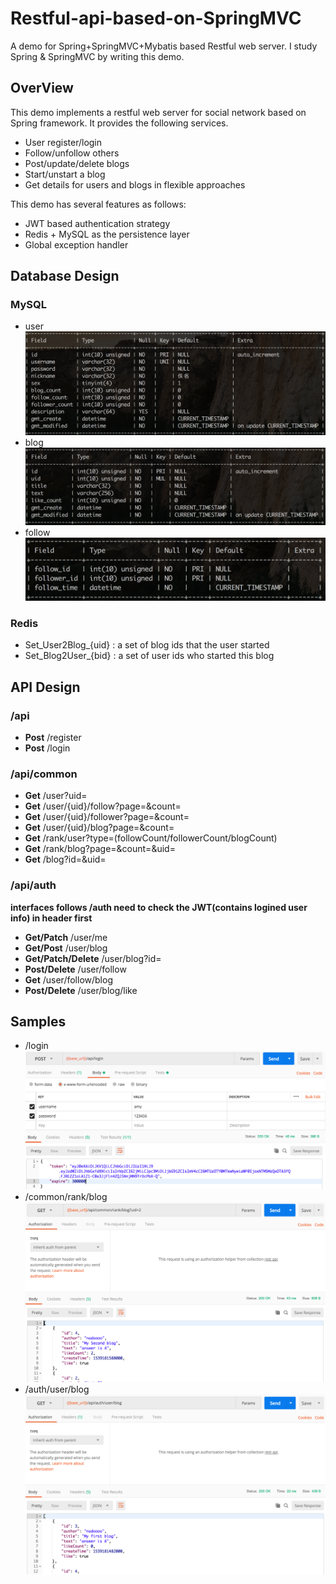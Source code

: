 # Restful-api-based-on-SpringMVC
A demo for Spring+SpringMVC+Mybatis based Restful web server. I study Spring & SpringMVC by writing this demo.

## OverView
This demo implements a restful web server for social network based on Spring framework. It provides the following services.
- User register/login
- Follow/unfollow others
- Post/update/delete blogs
- Start/unstart a blog
- Get details for users and blogs in flexible approaches

This demo has several features as follows:
- JWT based authentication strategy
- Redis + MySQL as the persistence layer 
- Global exception handler

## Database Design
### MySQL
- user
![image](image/user.png)
- blog
![image](image/blog.png)
- follow
![image](image/follow.png)
### Redis
- Set_User2Blog_{uid} : a set of blog ids that the user started
- Set_Blog2User_{bid} : a set of user ids who started this blog

## API Design
### /api
- **Post** /register
- **Post** /login
### /api/common
- **Get** /user?uid=   
- **Get** /user/{uid}/follow?page=&count= 
- **Get** /user/{uid}/follower?page=&count=
- **Get** /user/{uid}/blog?page=&count=
- **Get** /rank/user?type=(followCount/followerCount/blogCount)
- **Get** /rank/blog?page=&count=&uid=   
- **Get** /blog?id=&uid=
### /api/auth
**interfaces follows /auth need to check the JWT(contains logined user info) in header first**
- **Get/Patch** /user/me
- **Get/Post** /user/blog
- **Get/Patch/Delete** /user/blog?id=
- **Post/Delete** /user/follow
- **Get** /user/follow/blog
- **Post/Delete** /user/blog/like

## Samples
- /login
![image](image/login.png)
- /common/rank/blog
![image](image/rank.png)
- /auth/user/blog
![image](image/blogs.png)

